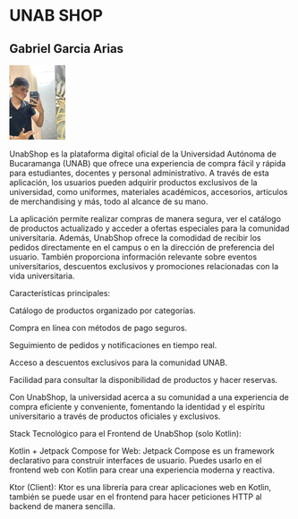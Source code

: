 # UNAB SHOP

## Gabriel Garcia Arias

<img src="gabriel_garcia.jpeg" width="100dp">

<p>UnabShop es la plataforma digital oficial de la Universidad Autónoma de Bucaramanga (UNAB) que ofrece una experiencia de compra fácil y rápida para estudiantes, docentes y personal administrativo. A través de esta aplicación, los usuarios pueden adquirir productos exclusivos de la universidad, como uniformes, materiales académicos, accesorios, artículos de merchandising y más, todo al alcance de su mano.

La aplicación permite realizar compras de manera segura, ver el catálogo de productos actualizado y acceder a ofertas especiales para la comunidad universitaria. Además, UnabShop ofrece la comodidad de recibir los pedidos directamente en el campus o en la dirección de preferencia del usuario. También proporciona información relevante sobre eventos universitarios, descuentos exclusivos y promociones relacionadas con la vida universitaria.

Características principales:

Catálogo de productos organizado por categorías.

Compra en línea con métodos de pago seguros.

Seguimiento de pedidos y notificaciones en tiempo real.

Acceso a descuentos exclusivos para la comunidad UNAB.

Facilidad para consultar la disponibilidad de productos y hacer reservas.

Con UnabShop, la universidad acerca a su comunidad a una experiencia de compra eficiente y conveniente, fomentando la identidad y el espíritu universitario a través de productos oficiales y exclusivos.</p>

<p>Stack Tecnológico para el Frontend de UnabShop (solo Kotlin):

Kotlin + Jetpack Compose for Web: Jetpack Compose es un framework declarativo para construir interfaces de usuario. Puedes usarlo en el frontend web con Kotlin para crear una experiencia moderna y reactiva.

Ktor (Client): Ktor es una librería para crear aplicaciones web en Kotlin, también se puede usar en el frontend para hacer peticiones HTTP al backend de manera sencilla.</p>
